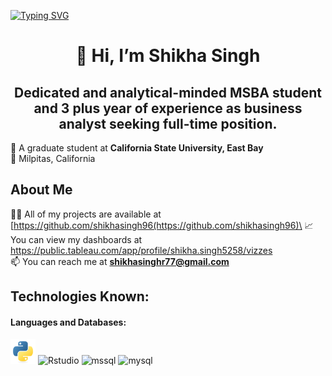 [![Typing SVG](https://readme-typing-svg.herokuapp.com?color=F77222&size=29&multiline=true&width=700&lines=Welcome+to+my+GitHub)](https://git.io/typing-svg)
<h1 align = "center"> 👋 Hi, I’m Shikha Singh </h1>
<h2 align = "center"> Dedicated and analytical-minded MSBA student and 3 plus year of experience as business analyst seeking full-time position.  </h2>

📖 A graduate student at <b>California State University, East Bay</b> <br>
📍 Milpitas, California <br>


## About Me
👨‍💻 All of my projects are available at [https://github.com/shikhasingh96(https://github.com/shikhasingh96)\
📈 You can view my dashboards at https://public.tableau.com/app/profile/shikha.singh5258/vizzes  \
📫 You can reach me at **shikhasinghr77@gmail.com** 

## Technologies Known: 

#### Languages and Databases:  
<div class="image-container">
  <img src="https://raw.githubusercontent.com/devicons/devicon/master/icons/python/python-original.svg" alt="python" width="40" height="40" title="Python"/ > 
  <img src="https://upload.wikimedia.org/wikipedia/commons/thumb/1/1b/R_logo.svg/1280px-R_logo.svg.png" alt="Rstudio" width="40" height"40" title="RStudio"/>
  <img src="https://www.svgrepo.com/show/303229/microsoft-sql-server-logo.svg" alt="mssql" width="40" height="40" title="Mircosoft SQL Server"/>
  <img src="https://cdn.icon-icons.com/icons2/1381/PNG/512/mysqlworkbench_93532.png" alt="mysql" width="40" height="40" title="MySQL Workbench"> 
  <img 
<!---
shikhasingh96/shikhasingh96 is a ✨ special ✨ repository because its `README.md` (this file) appears on your GitHub profile.
You can click the Preview link to take a look at your changes.
--->
